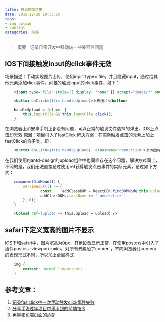 ```yaml
---
title: 移动端踩坑史
date: 2018-12-28 19:35:26
tags:
- img upload
- content
categories: 前端
---
```

> 概要：记录日常开发中移动端一些兼容性问题
<p hidden><!--more--></p>

## IOS下间接触发input的click事件无效

场景描述：手动实现图片上传，使用input type= file，并且隐藏input，通过给其他元素添加click事件，间接的触发input的click事件，如下：

```html
    <input type="file" style={{ display: 'none' }} accept="image/*" onChange={this.handleInputChange} ref={upload => this.inputFile = upload}/>

    <button onClick={this.handleUpload}>上传图片</button>
```
```javascript
    handleUpload = (e) =>  {
        this.inputFile && this.inputFile.click();
    }
```

在浏览器上和安卓手机上都没有问题，可以正常的触发文件选择的弹出，IOS上点击却无效
原因：项目引入了fastClick
解决方案：在实际触发点击的元素上加上fastClick的钩子类，即：
```html
    <button onClick={this.handleUpload}  className="needsclick">上传图片</button>
```
在我们使用的antd-design的upload组件中也同样存在这个问题，解决方式同上，不同的是，我们无法直接通过使用ref获得触发点击事件的实际元素，通过如下方式：
```javascript
    componentDidMount() {
        setTimeout(() => {
                const     addClassDOM = ReactDOM.findDOMNode(this.upload).querySelector('span.ant-upload');
                addClassDOM.className += ' needsclick';
        }, 0);
    }
```
```html
    <Upload ref={upload => this.upload = upload} />
```
## safari下定义宽高的图片不显示
IOS下和safari中，图片宽高为0px，其他设备显示正常，在使用postcss中引入了插件postcss-viewport-units，对所有元素加了content，不同浏览器对content的表现形式不同，所以加上全局样式
```css
    img {
        content: normal !important;
    }
```
## 参考文章：
1. [记录fastclick中一次手动触发click事件失败](https://segmentfault.com/a/1190000009246194)
2. [分享手淘过年项目中采用到的前端技术](https://www.w3cplus.com/css/taobao-2018-year.html)
3. [再聊移动端页面的适配](https://www.w3cplus.com/css/vw-for-layout.html)

